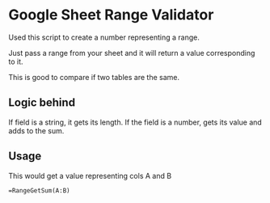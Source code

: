 # Google Sheet Range Validator

Used this script to create a number representing a range.

Just pass a range from your sheet and it will return a value corresponding to it.

This is good to compare if two tables are the same.

## Logic behind

If field is a string, it gets its length. 
If the field is a number, gets its value and adds to the sum.

## Usage

This would get a value representing cols A and B
```
=RangeGetSum(A:B)
```
